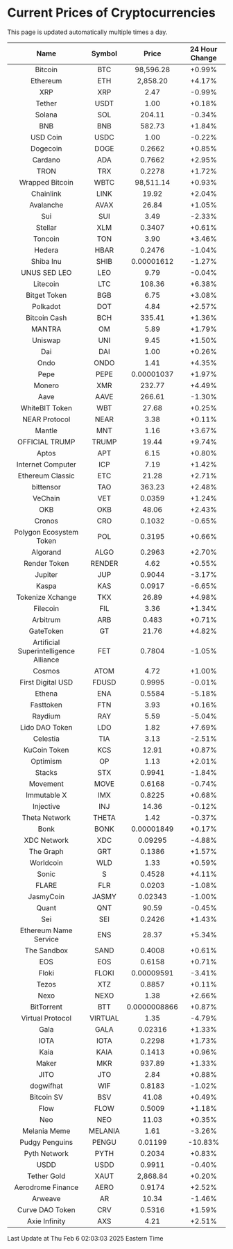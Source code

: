# Current Prices of Cryptocurrencies
This page is updated automatically multiple times a day.

| Name | Symbol | Price | 24 Hour Change |
| :---: |:---:| :---: | :---: |
| Bitcoin | BTC | 98,596.28 | +0.99% |
| Ethereum | ETH | 2,858.20 | +4.17% |
| XRP | XRP | 2.47 | -0.99% |
| Tether | USDT | 1.00 | +0.18% |
| Solana | SOL | 204.11 | -0.34% |
| BNB | BNB | 582.73 | +1.84% |
| USD Coin | USDC | 1.00 | -0.22% |
| Dogecoin | DOGE | 0.2662 | +0.85% |
| Cardano | ADA | 0.7662 | +2.95% |
| TRON | TRX | 0.2278 | +1.72% |
| Wrapped Bitcoin | WBTC | 98,511.14 | +0.93% |
| Chainlink | LINK | 19.92 | +2.04% |
| Avalanche | AVAX | 26.84 | +1.05% |
| Sui | SUI | 3.49 | -2.33% |
| Stellar | XLM | 0.3407 | +0.61% |
| Toncoin | TON | 3.90 | +3.46% |
| Hedera | HBAR | 0.2476 | -1.04% |
| Shiba Inu | SHIB | 0.00001612 | -1.27% |
| UNUS SED LEO | LEO | 9.79 | -0.04% |
| Litecoin | LTC | 108.36 | +6.38% |
| Bitget Token | BGB | 6.75 | +3.08% |
| Polkadot | DOT | 4.84 | +2.57% |
| Bitcoin Cash | BCH | 335.41 | +1.36% |
| MANTRA | OM | 5.89 | +1.79% |
| Uniswap | UNI | 9.45 | +1.50% |
| Dai | DAI | 1.00 | +0.26% |
| Ondo | ONDO | 1.41 | +4.35% |
| Pepe | PEPE | 0.00001037 | +1.97% |
| Monero | XMR | 232.77 | +4.49% |
| Aave | AAVE | 266.61 | -1.30% |
| WhiteBIT Token | WBT | 27.68 | +0.25% |
| NEAR Protocol | NEAR | 3.38 | +0.11% |
| Mantle | MNT | 1.16 | +3.67% |
| OFFICIAL TRUMP | TRUMP | 19.44 | +9.74% |
| Aptos | APT | 6.15 | +0.80% |
| Internet Computer | ICP | 7.19 | +1.42% |
| Ethereum Classic | ETC | 21.28 | +2.71% |
| bittensor | TAO | 363.23 | +2.48% |
| VeChain | VET | 0.0359 | +1.24% |
| OKB | OKB | 48.06 | +2.43% |
| Cronos | CRO | 0.1032 | -0.65% |
| Polygon Ecosystem Token | POL | 0.3195 | +0.66% |
| Algorand | ALGO | 0.2963 | +2.70% |
| Render Token | RENDER | 4.62 | +0.55% |
| Jupiter | JUP | 0.9044 | -3.17% |
| Kaspa | KAS | 0.0917 | -6.65% |
| Tokenize Xchange | TKX | 26.89 | +4.98% |
| Filecoin | FIL | 3.36 | +1.34% |
| Arbitrum | ARB | 0.483 | +0.71% |
| GateToken | GT | 21.76 | +4.82% |
| Artificial Superintelligence Alliance | FET | 0.7804 | -1.05% |
| Cosmos | ATOM | 4.72 | +1.00% |
| First Digital USD | FDUSD | 0.9995 | -0.01% |
| Ethena | ENA | 0.5584 | -5.18% |
| Fasttoken | FTN | 3.93 | +0.16% |
| Raydium | RAY | 5.59 | -5.04% |
| Lido DAO Token | LDO | 1.82 | +7.69% |
| Celestia | TIA | 3.13 | -2.51% |
| KuCoin Token | KCS | 12.91 | +0.87% |
| Optimism | OP | 1.13 | +2.01% |
| Stacks | STX | 0.9941 | -1.84% |
| Movement | MOVE | 0.6168 | -0.74% |
| Immutable X | IMX | 0.8225 | +0.68% |
| Injective | INJ | 14.36 | -0.12% |
| Theta Network | THETA | 1.42 | -0.37% |
| Bonk | BONK | 0.00001849 | +0.17% |
| XDC Network | XDC | 0.09295 | -4.88% |
| The Graph | GRT | 0.1386 | +1.57% |
| Worldcoin | WLD | 1.33 | +0.59% |
| Sonic | S | 0.4528 | +4.11% |
| FLARE | FLR | 0.0203 | -1.08% |
| JasmyCoin | JASMY | 0.02343 | -1.00% |
| Quant | QNT | 90.59 | -0.45% |
| Sei | SEI | 0.2426 | +1.43% |
| Ethereum Name Service | ENS | 28.37 | +5.34% |
| The Sandbox | SAND | 0.4008 | +0.61% |
| EOS | EOS | 0.6158 | +0.71% |
| Floki | FLOKI | 0.00009591 | -3.41% |
| Tezos | XTZ | 0.8857 | +0.11% |
| Nexo | NEXO | 1.38 | +2.66% |
| BitTorrent | BTT | 0.0000008866 | +0.87% |
| Virtual Protocol | VIRTUAL | 1.35 | -4.79% |
| Gala | GALA | 0.02316 | +1.33% |
| IOTA | IOTA | 0.2298 | +1.73% |
| Kaia | KAIA | 0.1413 | +0.96% |
| Maker | MKR | 937.89 | +1.33% |
| JITO | JTO | 2.84 | +0.88% |
| dogwifhat | WIF | 0.8183 | -1.02% |
| Bitcoin SV | BSV | 41.08 | +0.49% |
| Flow | FLOW | 0.5009 | +1.18% |
| Neo | NEO | 11.03 | +0.35% |
| Melania Meme | MELANIA | 1.61 | -3.26% |
| Pudgy Penguins | PENGU | 0.01199 | -10.83% |
| Pyth Network | PYTH | 0.2034 | +0.83% |
| USDD | USDD | 0.9911 | -0.40% |
| Tether Gold | XAUT | 2,868.84 | +0.20% |
| Aerodrome Finance | AERO | 0.9174 | +2.52% |
| Arweave | AR | 10.34 | -1.46% |
| Curve DAO Token | CRV | 0.5316 | +1.59% |
| Axie Infinity | AXS | 4.21 | +2.51% |

Last Update at Thu Feb  6 02:03:03 2025 Eastern Time